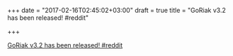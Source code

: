 +++
date = "2017-02-16T02:45:02+03:00"
draft = true
title = "GoRiak v3.2 has been released!  #reddit"

+++

<p><a href="https://t.co/V0hMcdrwq0">GoRiak v3.2 has been released!  #reddit</a></p>

